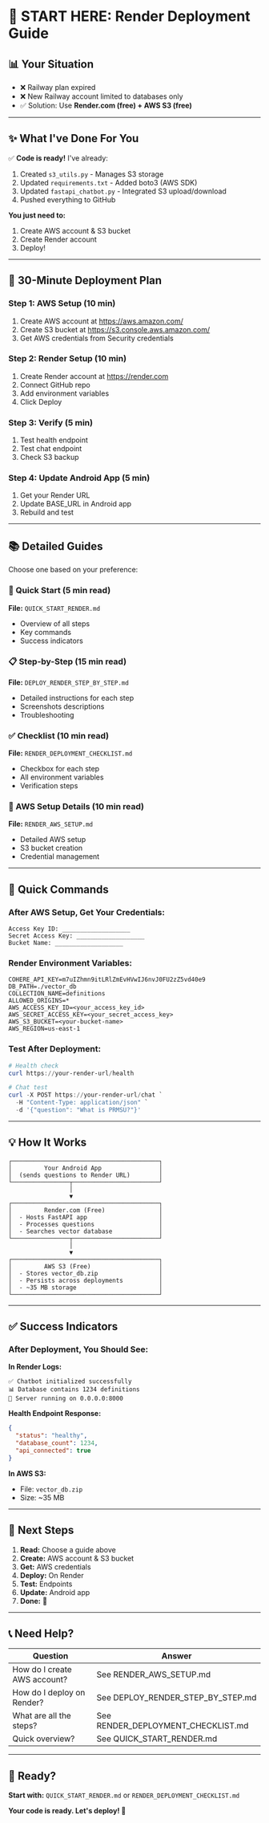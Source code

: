 # 🚀 START HERE: Render Deployment Guide

## 📊 Your Situation

- ❌ Railway plan expired
- ❌ New Railway account limited to databases only
- ✅ Solution: Use **Render.com (free) + AWS S3 (free)**

---

## ✨ What I've Done For You

✅ **Code is ready!** I've already:
1. Created `s3_utils.py` - Manages S3 storage
2. Updated `requirements.txt` - Added boto3 (AWS SDK)
3. Updated `fastapi_chatbot.py` - Integrated S3 upload/download
4. Pushed everything to GitHub

**You just need to:**
1. Create AWS account & S3 bucket
2. Create Render account
3. Deploy!

---

## 🎯 30-Minute Deployment Plan

### Step 1: AWS Setup (10 min)
1. Create AWS account at https://aws.amazon.com/
2. Create S3 bucket at https://s3.console.aws.amazon.com/
3. Get AWS credentials from Security credentials

### Step 2: Render Setup (10 min)
1. Create Render account at https://render.com
2. Connect GitHub repo
3. Add environment variables
4. Click Deploy

### Step 3: Verify (5 min)
1. Test health endpoint
2. Test chat endpoint
3. Check S3 backup

### Step 4: Update Android App (5 min)
1. Get your Render URL
2. Update BASE_URL in Android app
3. Rebuild and test

---

## 📚 Detailed Guides

Choose one based on your preference:

### 🏃 Quick Start (5 min read)
**File:** `QUICK_START_RENDER.md`
- Overview of all steps
- Key commands
- Success indicators

### 📋 Step-by-Step (15 min read)
**File:** `DEPLOY_RENDER_STEP_BY_STEP.md`
- Detailed instructions for each step
- Screenshots descriptions
- Troubleshooting

### ✅ Checklist (10 min read)
**File:** `RENDER_DEPLOYMENT_CHECKLIST.md`
- Checkbox for each step
- All environment variables
- Verification steps

### 🔧 AWS Setup Details (10 min read)
**File:** `RENDER_AWS_SETUP.md`
- Detailed AWS setup
- S3 bucket creation
- Credential management

---

## 🚀 Quick Commands

### After AWS Setup, Get Your Credentials:
```
Access Key ID: ___________________
Secret Access Key: ___________________
Bucket Name: ___________________
```

### Render Environment Variables:
```
COHERE_API_KEY=m7uIZhmn9itLRlZmEvHVwIJ6nvJ0FU2zZ5vd40e9
DB_PATH=./vector_db
COLLECTION_NAME=definitions
ALLOWED_ORIGINS=*
AWS_ACCESS_KEY_ID=<your_access_key_id>
AWS_SECRET_ACCESS_KEY=<your_secret_access_key>
AWS_S3_BUCKET=<your-bucket-name>
AWS_REGION=us-east-1
```

### Test After Deployment:
```powershell
# Health check
curl https://your-render-url/health

# Chat test
curl -X POST https://your-render-url/chat `
  -H "Content-Type: application/json" `
  -d '{"question": "What is PRMSU?"}'
```

---

## 💡 How It Works

```
┌─────────────────────────────────────────┐
│         Your Android App                │
│  (sends questions to Render URL)        │
└────────────────┬────────────────────────┘
                 │
                 ▼
┌─────────────────────────────────────────┐
│         Render.com (Free)               │
│  - Hosts FastAPI app                    │
│  - Processes questions                  │
│  - Searches vector database             │
└────────────────┬────────────────────────┘
                 │
                 ▼
┌─────────────────────────────────────────┐
│         AWS S3 (Free)                   │
│  - Stores vector_db.zip                 │
│  - Persists across deployments          │
│  - ~35 MB storage                       │
└─────────────────────────────────────────┘
```

---

## ✅ Success Indicators

### After Deployment, You Should See:

**In Render Logs:**
```
✅ Chatbot initialized successfully
📊 Database contains 1234 definitions
🚀 Server running on 0.0.0.0:8000
```

**Health Endpoint Response:**
```json
{
  "status": "healthy",
  "database_count": 1234,
  "api_connected": true
}
```

**In AWS S3:**
- File: `vector_db.zip`
- Size: ~35 MB

---

## 🎯 Next Steps

1. **Read:** Choose a guide above
2. **Create:** AWS account & S3 bucket
3. **Get:** AWS credentials
4. **Deploy:** On Render
5. **Test:** Endpoints
6. **Update:** Android app
7. **Done:** 🎉

---

## 📞 Need Help?

| Question | Answer |
|----------|--------|
| How do I create AWS account? | See RENDER_AWS_SETUP.md |
| How do I deploy on Render? | See DEPLOY_RENDER_STEP_BY_STEP.md |
| What are all the steps? | See RENDER_DEPLOYMENT_CHECKLIST.md |
| Quick overview? | See QUICK_START_RENDER.md |

---

## 🎉 Ready?

**Start with:** `QUICK_START_RENDER.md` or `RENDER_DEPLOYMENT_CHECKLIST.md`

**Your code is ready. Let's deploy! 🚀**


